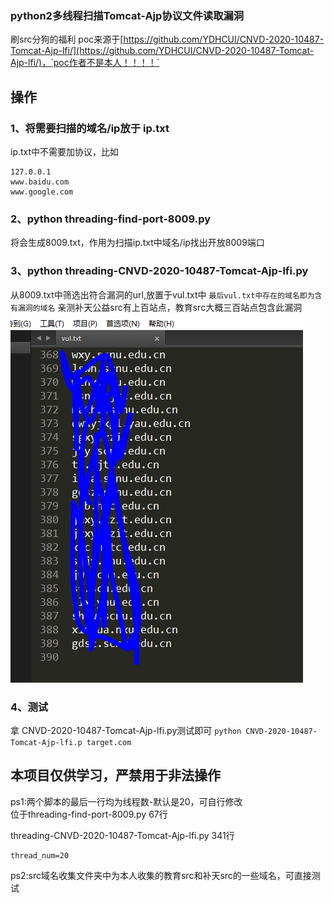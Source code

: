 ### python2多线程扫描Tomcat-Ajp协议文件读取漏洞
刷src分狗的福利
poc来源于[https://github.com/YDHCUI/CNVD-2020-10487-Tomcat-Ajp-lfi/](https://github.com/YDHCUI/CNVD-2020-10487-Tomcat-Ajp-lfi/)，`poc作者不是本人！！！！`
## 操作
### 1、将需要扫描的域名/ip放于 ip.txt
ip.txt中不需要加协议，比如
```
127.0.0.1
www.baidu.com
www.google.com
```
### 2、python threading-find-port-8009.py
将会生成8009.txt，作用为扫描ip.txt中域名/ip找出开放8009端口
### 3、python threading-CNVD-2020-10487-Tomcat-Ajp-lfi.py
从8009.txt中筛选出符合漏洞的url,放置于vul.txt中
`最后vul.txt中存在的域名即为含有漏洞的域名`
亲测补天公益src有上百站点，教育src大概三百站点包含此漏洞
![](1.png)
### 4、测试
拿 CNVD-2020-10487-Tomcat-Ajp-lfi.py测试即可
`python CNVD-2020-10487-Tomcat-Ajp-lfi.p target.com`
## 本项目仅供学习，严禁用于非法操作
ps1:两个脚本的最后一行均为线程数-默认是20，可自行修改      
位于threading-find-port-8009.py 67行     
         
threading-CNVD-2020-10487-Tomcat-Ajp-lfi.py 341行         

```
thread_num=20
```


ps2:src域名收集文件夹中为本人收集的教育src和补天src的一些域名，可直接测试